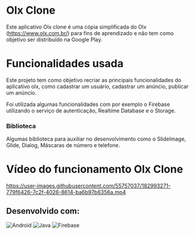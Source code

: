 # Olx Clone

Este aplicativo Olx clone é uma cópia simplificada do Olx (https://www.olx.com.br/) para fins de aprendizado e não tem como objetivo ser distribuído na Google Play.

# Funcionalidades usada

Este projeto tem como objetivo recriar as principais funcionalidades do aplicativo olx, 
como cadastrar um usuário, cadastrar um anúncio, publicar um anúncio.

Foi utilizada algumas funcionalidades com por exemplo o Firebase utilizando o serviço de autenticação, Realtime Database e o Storage.

### Biblioteca
Algumas biblioteca para auxiliar no desenvolvimento como o SlideImage, Glide, Dialog, Máscaras de número e telefone.

# Vídeo do funcionamento Olx Clone

https://user-images.githubusercontent.com/55757037/182993271-779f6426-7c2f-4026-8614-ba6b97b6356a.mp4

## Desenvolvido com:

![Android](https://img.shields.io/badge/Android-3DDC84?style=for-the-badge&logo=android&logoColor=white)
![Java](https://img.shields.io/badge/Java-ED8B00?style=for-the-badge&logo=java&logoColor=white)
![Firebase](https://img.shields.io/badge/Firebase-039BE5?style=for-the-badge&logo=Firebase&logoColor=white)
